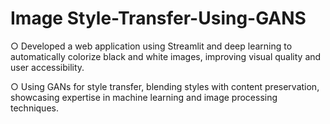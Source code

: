 # Image Style-Transfer-Using-GANS


○ Developed a web application using Streamlit and deep learning to automatically colorize black and white images, improving visual quality and user accessibility.

○	Using GANs for style transfer, blending styles with content preservation, showcasing expertise in machine learning and image processing techniques.
